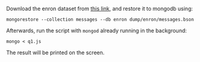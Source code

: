 Download the enron dataset from [this link](https://s3.amazonaws.com/edu-downloads.10gen.com/enron/enron.zip), and restore it to mongodb using:

`mongorestore --collection messages --db enron dump/enron/messages.bson`

Afterwards, run the script with `mongod` already running in the background:

`mongo < q1.js`

The result will be printed on the screen.

